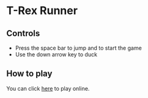 # T-Rex Runner


## Controls

* Press the space bar to jump and to start the game
* Use the down arrow key to duck

## How to play

You can click [here](https://congerh.github.io/dino/) to play online.


